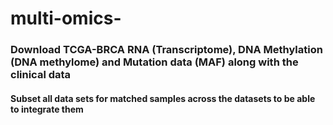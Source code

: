 # multi-omics-
### Download TCGA-BRCA RNA (Transcriptome), DNA Methylation (DNA methylome) and Mutation data (MAF) along with the clinical data 
#### Subset all data sets for matched samples across the datasets to be able to integrate them 

